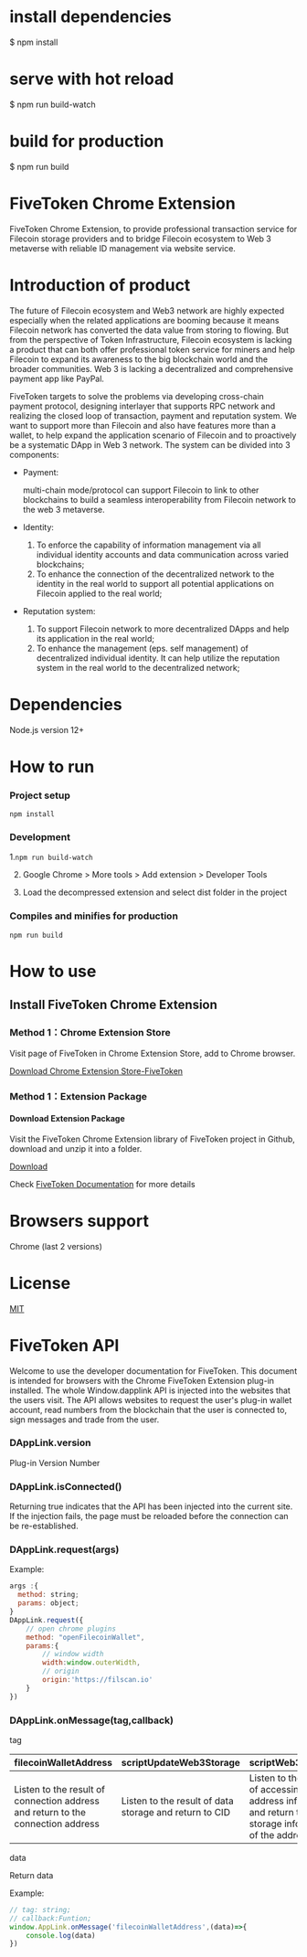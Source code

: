 # install dependencies
$ npm install

# serve with hot reload
$ npm run build-watch

# build for production
$ npm run build


# FiveToken Chrome Extension
FiveToken Chrome Extension, to provide professional transaction service for Filecoin storage providers and to bridge Filecoin ecosystem to Web 3 metaverse with reliable ID management via website service.

# Introduction of  product

The future of Filecoin ecosystem and Web3 network are highly expected especially when the related applications are booming because it means Filecoin network has converted the data value from storing to flowing. But from the perspective of Token Infrastructure, Filecoin ecosystem is lacking a product that can both offer professional token service for miners and help Filecoin to expand its awareness to the big blockchain world and the broader communities. Web 3 is lacking a decentralized and comprehensive payment app like PayPal.

FiveToken targets to solve the problems via developing cross-chain payment protocol, designing interlayer that supports RPC network and realizing the closed loop of transaction, payment and reputation system. We want to support more than Filecoin and also have features more than a wallet, to help expand the application scenario of Filecoin and to proactively be a systematic DApp in Web 3 network. The system can be divided into 3 components:

- Payment: 

  multi-chain mode/protocol can support Filecoin to link to other blockchains to build a seamless interoperability from Filecoin network to the web 3 metaverse.

- Identity:

  1. To enforce the capability of information management via all individual identity accounts and data communication across varied blockchains;
  2. To enhance the connection of the decentralized network to the identity in the real world to support all potential applications on Filecoin applied to the real world;

- Reputation system:
  1. To support Filecoin network to more decentralized DApps and help its application in the real world;
  2. To enhance the management (eps. self management) of decentralized individual identity. It can help utilize the reputation system in the real world to the decentralized network;

# Dependencies
Node.js version 12+

# How to run
### Project setup 

```npm install```

### Development

1.```npm run build-watch```

2. Google Chrome > More tools > Add extension > Developer Tools

3. Load the decompressed extension and select dist folder in the project

### Compiles and minifies for production
```npm run build```

# How to use
## Install FiveToken Chrome Extension

### Method 1：Chrome Extension Store

Visit page of FiveToken in Chrome Extension Store, add to Chrome browser.

[Download Chrome Extension Store-FiveToken](https://chrome.google.com/webstore/detail/fivetoken/mbffiajjodnaglhnplbgmhcbjfiimeol)

### Method 1：Extension Package

#### Download Extension Package

Visit the FiveToken Chrome Extension library of FiveToken project in Github, download and unzip it into a folder.

[Download](https://github.com/FiveToken/FiveToken-Wallet-Chrome-Extension/releases)

Check [FiveToken Documentation](https://docs.fivetoken.io/userguide/filecoinchrome.html#install-fivetoken-chrome-extension) for more details

# Browsers support
Chrome (last 2 versions)

# License
[MIT](https://github.com/FiveToken/FiveToken-Wallet-Chrome-Extension/blob/master/LICENSE)




# FiveToken API
Welcome to use the developer documentation for FiveToken. This document is intended for browsers with the Chrome FiveToken Extension plug-in installed.
The whole Window.dapplink API is injected into the websites that the users visit. The API allows websites to request the user's plug-in wallet account, read numbers from the blockchain that the user is connected to, sign messages and trade from the user.

### DAppLink.version
Plug-in Version Number

### DAppLink.isConnected()
Returning true indicates that the API has been injected into the current site. If the injection fails, the page must be reloaded before the connection can be re-established.

### DAppLink.request(args)
Example:
```js
args :{
  method: string;
  params: object;
}
DAppLink.request({
    // open chrome plugins
    method: "openFilecoinWallet",
    params:{
        // window width
        width:window.outerWidth,
        // origin
        origin:'https://filscan.io'
    }
})
```

### DAppLink.onMessage(tag,callback)
tag

|  filecoinWalletAddress   | scriptUpdateWeb3Storage  | scriptWeb3Storage |
|  ----  | ----  | ----  | 
| Listen to the result of connection address and return to the connection address  | Listen to the result of data storage and return to CID | Listen to the result of accessing address information and return to the storage information of the address |

data

Return data

Example:
``` js
// tag: string;
// callback:Funtion;
window.AppLink.onMessage('filecoinWalletAddress',(data)=>{
    console.log(data)
})
```